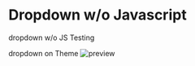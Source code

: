 # Dropdown w/o Javascript 
dropdown w/o JS Testing

dropdown on Theme 
![preview](https://github.com/Venceyv/Dropdown-no-javascript-/blob/main/preview.gif)
